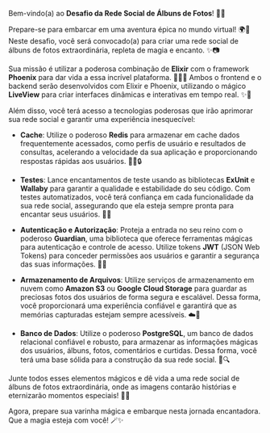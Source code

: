 Bem-vindo(a) ao **Desafio da Rede Social de Álbuns de Fotos**! 📸✨

Prepare-se para embarcar em uma aventura épica no mundo virtual! 🌍🚀 Neste desafio, você será convocado(a) para criar uma rede social de álbuns de fotos extraordinária, repleta de magia e encanto. ✨📷

Sua missão é utilizar a poderosa combinação de **Elixir** com o framework **Phoenix** para dar vida a essa incrível plataforma. 🧙‍♂️🔮 Ambos o frontend e o backend serão desenvolvidos com Elixir e Phoenix, utilizando o mágico **LiveView** para criar interfaces dinâmicas e interativas em tempo real. ✨🌟

Além disso, você terá acesso a tecnologias poderosas que irão aprimorar sua rede social e garantir uma experiência inesquecível:

- **Cache**: Utilize o poderoso **Redis** para armazenar em cache dados frequentemente acessados, como perfis de usuário e resultados de consultas, acelerando a velocidade da sua aplicação e proporcionando respostas rápidas aos usuários. 🧙‍♀️🔒

- **Testes**: Lance encantamentos de teste usando as bibliotecas **ExUnit** e **Wallaby** para garantir a qualidade e estabilidade do seu código. Com testes automatizados, você terá confiança em cada funcionalidade da sua rede social, assegurando que ela esteja sempre pronta para encantar seus usuários. 🧪✅

- **Autenticação e Autorização**: Proteja a entrada no seu reino com o poderoso **Guardian**, uma biblioteca que oferece ferramentas mágicas para autenticação e controle de acesso. Utilize tokens **JWT** (JSON Web Tokens) para conceder permissões aos usuários e garantir a segurança das suas informações. 🔐🔑

- **Armazenamento de Arquivos**: Utilize serviços de armazenamento em nuvem como **Amazon S3** ou **Google Cloud Storage** para guardar as preciosas fotos dos usuários de forma segura e escalável. Dessa forma, você proporcionará uma experiência confiável e garantirá que as memórias capturadas estejam sempre acessíveis. ☁️📂

- **Banco de Dados**: Utilize o poderoso **PostgreSQL**, um banco de dados relacional confiável e robusto, para armazenar as informações mágicas dos usuários, álbuns, fotos, comentários e curtidas. Dessa forma, você terá uma base sólida para a construção da sua rede social. 💾🔍

Junte todos esses elementos mágicos e dê vida a uma rede social de álbuns de fotos extraordinária, onde as imagens contarão histórias e eternizarão momentos especiais! 🌟✨

Agora, prepare sua varinha mágica e embarque nesta jornada encantadora. Que a magia esteja com você! 🪄✨